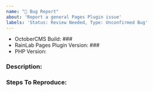 ```yaml
---
name: "🐛 Bug Report"
about: 'Report a general Pages Plugin issue'
labels: 'Status: Review Needed, Type: Unconfirmed Bug'
---
```


- OctoberCMS Build: ### <!-- Or Commit hash if using composer -->
- RainLab Pages Plugin Version: ###
- PHP Version:

### Description:
<!-- Describe the issue encountered and what should actually be happening instead in as much detail as possible-->

### Steps To Reproduce:
<!-- (Describe the steps to reproduce the problem here) -->

